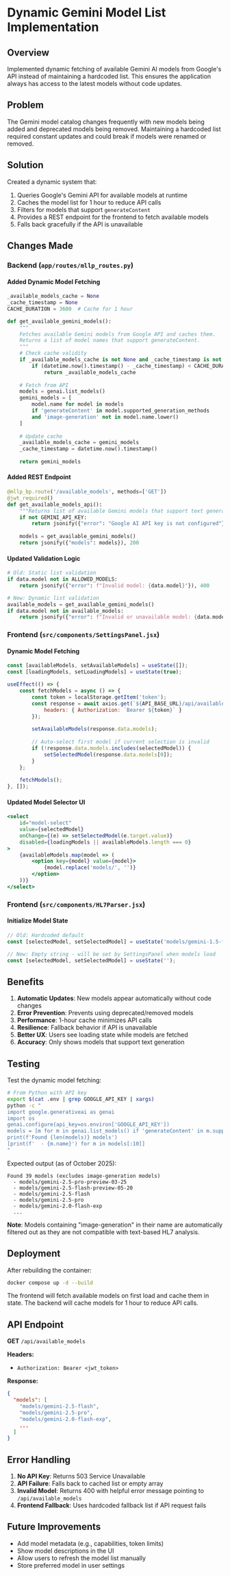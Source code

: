 # Dynamic Gemini Model List Implementation

## Overview
Implemented dynamic fetching of available Gemini AI models from Google's API instead of maintaining a hardcoded list. This ensures the application always has access to the latest models without code updates.

## Problem
The Gemini model catalog changes frequently with new models being added and deprecated models being removed. Maintaining a hardcoded list required constant updates and could break if models were renamed or removed.

## Solution
Created a dynamic system that:
1. Queries Google's Gemini API for available models at runtime
2. Caches the model list for 1 hour to reduce API calls
3. Filters for models that support `generateContent` 
4. Provides a REST endpoint for the frontend to fetch available models
5. Falls back gracefully if the API is unavailable

## Changes Made

### Backend (`app/routes/mllp_routes.py`)

#### Added Dynamic Model Fetching
```python
_available_models_cache = None
_cache_timestamp = None
CACHE_DURATION = 3600  # Cache for 1 hour

def get_available_gemini_models():
    """
    Fetches available Gemini models from Google API and caches them.
    Returns a list of model names that support generateContent.
    """
    # Check cache validity
    if _available_models_cache is not None and _cache_timestamp is not None:
        if (datetime.now().timestamp() - _cache_timestamp) < CACHE_DURATION:
            return _available_models_cache
    
    # Fetch from API
    models = genai.list_models()
    gemini_models = [
        model.name for model in models 
        if 'generateContent' in model.supported_generation_methods
        and 'image-generation' not in model.name.lower()
    ]
    
    # Update cache
    _available_models_cache = gemini_models
    _cache_timestamp = datetime.now().timestamp()
    
    return gemini_models
```

#### Added REST Endpoint
```python
@mllp_bp.route('/available_models', methods=['GET'])
@jwt_required()
def get_available_models_api():
    """Returns list of available Gemini models that support text generation."""
    if not GEMINI_API_KEY:
        return jsonify({"error": "Google AI API key is not configured"}), 503
    
    models = get_available_gemini_models()
    return jsonify({"models": models}), 200
```

#### Updated Validation Logic
```python
# Old: Static list validation
if data.model not in ALLOWED_MODELS:
    return jsonify({"error": f"Invalid model: {data.model}"}), 400

# New: Dynamic list validation
available_models = get_available_gemini_models()
if data.model not in available_models:
    return jsonify({"error": f"Invalid or unavailable model: {data.model}"}), 400
```

### Frontend (`src/components/SettingsPanel.jsx`)

#### Dynamic Model Fetching
```jsx
const [availableModels, setAvailableModels] = useState([]);
const [loadingModels, setLoadingModels] = useState(true);

useEffect(() => {
    const fetchModels = async () => {
        const token = localStorage.getItem('token');
        const response = await axios.get(`${API_BASE_URL}/api/available_models`, {
            headers: { Authorization: `Bearer ${token}` }
        });
        
        setAvailableModels(response.data.models);
        
        // Auto-select first model if current selection is invalid
        if (!response.data.models.includes(selectedModel)) {
            setSelectedModel(response.data.models[0]);
        }
    };
    
    fetchModels();
}, []);
```

#### Updated Model Selector UI
```jsx
<select
    id="model-select"
    value={selectedModel}
    onChange={(e) => setSelectedModel(e.target.value)}
    disabled={loadingModels || availableModels.length === 0}
>
    {availableModels.map(model => (
        <option key={model} value={model}>
            {model.replace('models/', '')}
        </option>
    ))}
</select>
```

### Frontend (`src/components/HL7Parser.jsx`)

#### Initialize Model State
```jsx
// Old: Hardcoded default
const [selectedModel, setSelectedModel] = useState('models/gemini-1.5-flash');

// New: Empty string - will be set by SettingsPanel when models load
const [selectedModel, setSelectedModel] = useState('');
```

## Benefits

1. **Automatic Updates**: New models appear automatically without code changes
2. **Error Prevention**: Prevents using deprecated/removed models
3. **Performance**: 1-hour cache minimizes API calls
4. **Resilience**: Fallback behavior if API is unavailable
5. **Better UX**: Users see loading state while models are fetched
6. **Accuracy**: Only shows models that support text generation

## Testing

Test the dynamic model fetching:
```bash
# From Python with API key
export $(cat .env | grep GOOGLE_API_KEY | xargs)
python -c "
import google.generativeai as genai
import os
genai.configure(api_key=os.environ['GOOGLE_API_KEY'])
models = [m for m in genai.list_models() if 'generateContent' in m.supported_generation_methods]
print(f'Found {len(models)} models')
[print(f'  - {m.name}') for m in models[:10]]
"
```

Expected output (as of October 2025):
```
Found 39 models (excludes image-generation models)
  - models/gemini-2.5-pro-preview-03-25
  - models/gemini-2.5-flash-preview-05-20
  - models/gemini-2.5-flash
  - models/gemini-2.5-pro
  - models/gemini-2.0-flash-exp
  ...
```

**Note**: Models containing "image-generation" in their name are automatically filtered out as they are not compatible with text-based HL7 analysis.

## Deployment

After rebuilding the container:
```bash
docker compose up -d --build
```

The frontend will fetch available models on first load and cache them in state. The backend will cache models for 1 hour to reduce API calls.

## API Endpoint

**GET** `/api/available_models`

**Headers:**
- `Authorization: Bearer <jwt_token>`

**Response:**
```json
{
  "models": [
    "models/gemini-2.5-flash",
    "models/gemini-2.5-pro",
    "models/gemini-2.0-flash-exp",
    ...
  ]
}
```

## Error Handling

1. **No API Key**: Returns 503 Service Unavailable
2. **API Failure**: Falls back to cached list or empty array
3. **Invalid Model**: Returns 400 with helpful error message pointing to `/api/available_models`
4. **Frontend Fallback**: Uses hardcoded fallback list if API request fails

## Future Improvements

- Add model metadata (e.g., capabilities, token limits)
- Show model descriptions in the UI
- Allow users to refresh the model list manually
- Store preferred model in user settings
